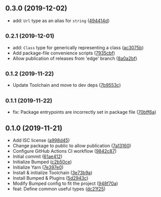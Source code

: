 ## 0.3.0 (2019-12-02)

* add: `Url` type as an alias for `string` ([494414d](https://github.com/skypilotcc/common-types/commit/494414d))



## <small>0.2.1 (2019-12-01)</small>

* add: `Class` type for generically representing a class ([ac3075b](https://github.com/skypilotcc/common-types/commit/ac3075b))
* Add package-file convenience scripts ([7935cbf](https://github.com/skypilotcc/common-types/commit/7935cbf))
* Allow publication of releases from 'edge' branch ([8a0a2bf](https://github.com/skypilotcc/common-types/commit/8a0a2bf))



## <small>0.1.2 (2019-11-22)</small>

* Update Toolchain and move to dev deps ([7b9553c](https://github.com/skypilotcc/common-types/commit/7b9553c))



## <small>0.1.1 (2019-11-22)</small>

* fix: Package entrypoints are incorrectly set in package file ([70bff6a](https://github.com/skypilotcc/common-types/commit/70bff6a))



## 0.1.0 (2019-11-21)

* Add ISC license ([a998d45](https://github.com/skypilotcc/common-types/commit/a998d45))
* Change package to public to allow publication ([7a13160](https://github.com/skypilotcc/common-types/commit/7a13160))
* Configure GitHub Actions CI workflow ([9842c87](https://github.com/skypilotcc/common-types/commit/9842c87))
* Initial commit ([61ae412](https://github.com/skypilotcc/common-types/commit/61ae412))
* Initialize Bumped ([c2b50ce](https://github.com/skypilotcc/common-types/commit/c2b50ce))
* Initialize Yarn ([7e397e0](https://github.com/skypilotcc/common-types/commit/7e397e0))
* Install & initialize Toolchain ([3e73b9a](https://github.com/skypilotcc/common-types/commit/3e73b9a))
* Install Bumped & Plugins ([5d2943c](https://github.com/skypilotcc/common-types/commit/5d2943c))
* Modify Bumped config to fit the project ([948f70a](https://github.com/skypilotcc/common-types/commit/948f70a))
* feat: Define common useful types ([dc21f25](https://github.com/skypilotcc/common-types/commit/dc21f25))



